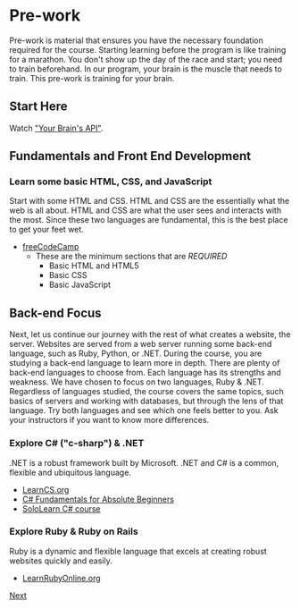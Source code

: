 # Pre-work

Pre-work is material that ensures you have the necessary foundation required for the course. Starting learning before the program is like training for a marathon. You don't show up the day of the race and start; you need to train beforehand. In our program, your brain is the muscle that needs to train. This pre-work is training for your brain.

## Start Here

Watch ["Your Brain's API"](https://www.youtube.com/watch?v=hY14Er6JX2s).

## Fundamentals and Front End Development

### Learn some basic HTML, CSS, and JavaScript

Start with some HTML and CSS. HTML and CSS are the essentially what the web is all about. HTML and CSS are what the user sees and interacts with the most. Since these two languages are fundamental, this is the best place to get your feet wet.

- [freeCodeCamp](https://learn.freecodecamp.org/)
  - These are the minimum sections that are _REQUIRED_
    - Basic HTML and HTML5
    - Basic CSS
    - Basic JavaScript

## Back-end Focus

Next, let us continue our journey with the rest of what creates a website, the server. Websites are served from a web server running some back-end language, such as Ruby, Python, or .NET. During the course, you are studying a back-end language to learn more in depth. There are plenty of back-end languages to choose from. Each language has its strengths and weakness. We have chosen to focus on two languages, Ruby & .NET. Regardless of languages studied, the course covers the same topics, such basics of servers and working with databases, but through the lens of that language. Try both languages and see which one feels better to you. Ask your instructors if you want to know more differences.

### Explore C\# \("c-sharp"\) & .NET

.NET is a robust framework built by Microsoft. .NET and C# is a common, flexible and ubiquitous language.

- [LearnCS.org](http://www.learncs.org/)
- [C# Fundamentals for Absolute Beginners](https://mva.microsoft.com/en-us/training-courses/c-fundamentals-for-absolute-beginners-16169)
- [SoloLearn C# course](https://www.sololearn.com/Course/CSharp/)

### Explore Ruby & Ruby on Rails

Ruby is a dynamic and flexible language that excels at creating robust websites quickly and easily.

- [LearnRubyOnline.org](https://www.learnrubyonline.org/)

[Next](./10-wrap-up)
